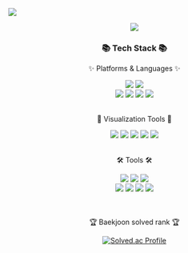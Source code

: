 <a href="https://hits.seeyoufarm.com"><img src="https://hits.seeyoufarm.com/api/count/incr/badge.svg?url=https%3A%2F%2Fgithub.com%2FQuietseong&count_bg=%23EBBE41&title_bg=%231C3F70&icon=&icon_color=%23000000&title=hits&edge_flat=false"/></a>
<br>
<div align=center>
<img src="https://capsule-render.vercel.app/api?type=venom&height=250&color=1C3F70&text=Quietseong's%20Git&section=header&reversal=false&fontColor=ebbe41&fontAlign=50&textBg=false&rotate=-4&fontSize=65&desc=Plays%20with%20data!&descSize=14&descAlignY=65&descAlign=49&" />
</div>
<div align=center>
	<h3>📚 Tech Stack 📚</h3>
	<p>✨ Platforms & Languages ✨</p>
	<img src="https://img.shields.io/badge/Python-3776AB?style=flat&logo=Python&logoColor=white" />
	<img src="https://img.shields.io/badge/MySQL-4479A1?style=flat&logo=MySQL&logoColor=white" />
	<br>
	<img src="https://img.shields.io/badge/NumPy-013243?style=flat&logo=NumPy&logoColor=white" />
	<img src="https://img.shields.io/badge/SciPy-8CAAE6?style=flat&logo=SciPy&logoColor=white" />
	<img src="https://img.shields.io/badge/scikit%20learn-F7931E?style=flat&logo=scikit%20learn&logoColor=white" />
	<img src="https://img.shields.io/badge/pandas-150458?style=flat&logo=pandas&logoColor=white" />
</div>
<br>
<div align=center>
	<p>🎨 Visualization Tools 🎨</p>
	<img src="https://img.shields.io/badge/Streamlit-FF4B4B?style=flat&logo=Streamlit&logoColor=white" />
	<img src="https://img.shields.io/badge/Plotly-3F4F75?style=flat&logo=Plotly&logoColor=white" />
	<img src="https://img.shields.io/badge/Power%20BI-F2C811?style=flat&logo=Power%20BI&logoColor=white" />
	<img src="https://img.shields.io/badge/Tableau-E97627?style=flat&logo=Tableau&logoColor=white" />
	<img src="https://img.shields.io/badge/Qgis-589632?style=flat&logo=Qgis&logoColor=white" />
</div>
<br>
<div align=center>
	<p>🛠 Tools 🛠</p>
	<img src="https://img.shields.io/badge/Jupyter-F37626?style=flat&logo=Jupyter&logoColor=white" />
	<img src="https://img.shields.io/badge/Visual%20Studio%20Code-007ACC?style=flat&logo=VisualStudioCode&logoColor=white" />
	<img src="https://img.shields.io/badge/Google%20Colab-F9AB00?style=flat&logo=Google%20Colab&logoColor=white" />
	<br>
	<img src="https://img.shields.io/badge/Excel-217346?style=flat&logo=Excel&logoColor=white" />
	<img src="https://img.shields.io/badge/Google%20Analytics-E37400?style=flat&logo=Google%20Analytics&logoColor=white" />
	<img src="https://img.shields.io/badge/GitHub-181717?style=flat&logo=GitHub&logoColor=white" />
	<img src="https://img.shields.io/badge/Slack-4A154B?style=flat&logo=Slack&logoColor=white" />
</div>
<br>
<br>
<div align=center>
<p>🏆 Baekjoon solved rank 🏆</p>
<a href="https://solved.ac/jys135"><img src="http://mazassumnida.wtf/api/v2/generate_badge?boj=jys135" alt="Solved.ac Profile">
</div>
